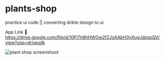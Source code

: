# plants-shop
practice ui code || converting drible design to ui

App Link 🔻
https://drive.google.com/file/d/10FI7h8hHWOw2fZJzAAbH3yXugJdzgzQV/view?usp=drivesdk


![plant shop screenshoot](https://user-images.githubusercontent.com/109073878/192493923-493569bc-2d0f-4ea5-9628-086721c04bec.png)
